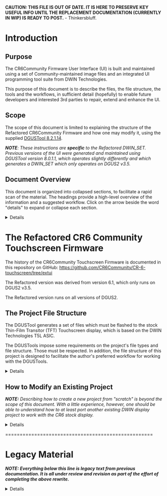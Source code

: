**CAUTION: THIS FILE IS OUT OF DATE.  IT IS HERE TO PRESERVE KEY USEFUL INFO UNTIL THE REPLACEMENT DOCUMENTATION (CURRENTLY IN WIP) IS READY TO POST.** - Thinkersbluff.

# Introduction
## Purpose
The CR6Community Firmware User Interface (UI) is built and maintained using a set of Community-maintained image files and an integrated UI programming tool suite from DWIN Technologies.

This purpose of this document is to describe the files, the file structure, the tools and the workflows, in sufficient detail (hopefully) to enable future developers and interested 3rd parties to repair, extend and enhance the UI.

## Scope
The scope of this document is limited to explaining  the structure of the Refactored CR6Community Firmware and how one may  modify it, using the supplied [DGUSTool 8.2.1.14](https://github.com/CR6Community/CR-6-touchscreen/releases/download/v2.0.8.1-cr6-community-release-6.1/DGUS_Tool_V8.2.1.14.7z).

_**NOTE**: These instructions are **specific** to the Refactored DWIN_SET.  Previous versions of the UI were generated and maintained using DGUSTool version 8.0.1.1, which operates slightly differently and which generates a DWIN_SET which only operates on DGUS2 v3.5._

## Document Overview
This document is organized into collapsed sections, to facilitate a rapid scan of the material. The headings provide a high-level overview of the information and a suggested workflow.  Click on the arrow beside the word "details" to expand or collapse each section.
<details>

This is the document's Table of Contents:

- [Introduction](#introduction)
  - [Purpose](#purpose)
  - [Scope](#scope)
  - [Document Overview](#document-overview)
- [The Refactored CR6 Community Touchscreen Firmware](#the-refactored-cr6-community-touchscreen-firmware)
  - [The Project File Structure](#the-project-file-structure)
    - [What the files are](#what-the-files-are)
      - [One T5L Configuration (CFG) file](#one-t5l-configuration-cfg-file)
      - [One ICon Library (ICL) file per Subfolder in DWIN\_SOURCE](#one-icon-library-icl-file-per-subfolder-in-dwin_source)
      - [One DWINOS\_page\_change.bin File](#one-dwinos_page_changebin-file)
      - [(Optionally) One Base-Font (.HZK) file](#optionally-one-base-font-hzk-file)
      - [(Optionally) One DGUS2 OS .bin file](#optionally-one-dgus2-os-bin-file)
    - [Where the files are](#where-the-files-are)
  - [The DGUSTool Suite](#the-dgustool-suite)
  - [How to Modify an Existing Project](#how-to-modify-an-existing-project)
    - [Open the Project in the DGUSTool](#open-the-project-in-the-dgustool)
    - [Browse the Existing Application](#browse-the-existing-application)
      - [Left Side Window](#left-side-window)
      - [Right Side Window](#right-side-window)
      - [Middle Window](#middle-window)
    - [Modify Existing Features](#modify-existing-features)
    - [Add New Features](#add-new-features)
    - [Modify the Pages](#modify-the-pages)
    - [Modify the Graphics](#modify-the-graphics)
    - [Modify the Variables](#modify-the-variables)
    - [Build the ICL Files](#build-the-icl-files)
    - [Generate Your New DWIN\_SET](#generate-your-new-dwin_set)
    - [Flash and Validate Your New DWIN\_SET](#flash-and-validate-your-new-dwin_set)
    - ["Rolling Your Own"](#rolling-your-own)
      - [Porting another DWIN\_SET application to the CR6](#porting-another-dwin_set-application-to-the-cr6)
      - [Changing the Language of the User Interface](#changing-the-language-of-the-user-interface)
- [Legacy Material](#legacy-material)
    - [Images / screen images sources](#images--screen-images-sources)
      - [Updating the touch screen firmware files](#updating-the-touch-screen-firmware-files)
    - [Flash space](#flash-space)
    - [How buttons are handled with code](#how-buttons-are-handled-with-code)
      - [Previous version of the code](#previous-version-of-the-code)
    - [Touch screen configuration](#touch-screen-configuration)
    - [Fonts](#fonts)
    - [Other documentation](#other-documentation)
  - [Credits](#credits)
</details>

# The Refactored CR6 Community Touchscreen Firmware
The history of the CR6Community Touchscreen Firmware is documented in this repository on GitHub: https://github.com/CR6Community/CR-6-touchscreen/tree/extui

The Refactored version was derived from version 6.1, which only runs on DGUS2 v3.5. 

The Refactored version runs on all versions of DGUS2.

## The Project File Structure
The DGUSTool generates a set of files which must be flashed to the stock Thin-Film Transitor (TFT) Touchscreen display, which is based on the DWIN Technologies T5L ASIC.

The DGUSTools impose some requirements on the project's file types and file structure. Those must be respected. In addition, the file structure of this project is designed to facilitate the author's preferred workflow for working with the DGUSTools. 

<details>

### What the files are
The  firmware flashed to the CR6 stock touchscreen display must be comprised of a single folder, named "DWIN_SET". 

The files within that folder each have a specific purpose, specific file-naming requirements and specific format requirements, as detailed in this section.
<details>

#### One T5L Configuration (CFG) file
**CAUTION: This file can be modified using the DGUSTools, but PLEASE NOTE: you can brick your display if you flash it with a badly formed T5L....CFG file**
<details>

- **Description:** The T5L....CFG file is configured to modify the state of the DWIN display. 
- **Source**: 
  - For running the CR6 Touchscreen Firmware, the file T5LCFG_272480.CFG is included in the DWIN_SET folder. 
- **File Naming Requirements**:
  - The first three characters of the filename must be T5L
  - The file extension must be .CFG
  - Any other characters in the filename are optional, but may be limited to alphanumeric or specific special characters (e.g: "-", "+" or "_")

</details>

#### One ICon Library (ICL) file per Subfolder in DWIN_SOURCE
<details>

- **Description**
  - 23_Screens.icl - contains the screen background graphics.
  - 32_LoadingBar.icl - contains the sequence of graphics for the firmware loading bar animation, which is used on the Loading screen and on the Print Progress screen.
  - 42_Toggles.icl - contains the images used to simulate toggle button action on the applicable menus (e.g. The FAN ON & FAN OFF buttons are each made from one of these images. One replaces the other, when the button is activated)
  - 45_Icons.icl - Similar to 42_Toggles, but simulating momentary action buttons (e.g. The Run PID button is made from one of these images.)
  - 50_Animations.icl - contains the graphics from which the "throbber" animation is generated.
- **Source**: These files must be generated by the author of the DWIN_SET firmware, using the DGUSTool.  There must be one .icl file for each of the subfolders in the DWIN_SOURCE folder:
  - 23_Screens.icl
  - 32_LoadingBar.icl
  - 42_Toggles.icl
  - 45_Icons.icl
  - 50_Animations.icl
- **File Naming Requirements**: 
  - The first two characters of the icl filename specifies the starting memory location into which the graphics will be loaded by the bootloader routine, when flashing the display. 
  - The .icl extension is required, to identify the file type to the bootloader routine.  
  - The rest of the filename is intended to help users recognize what they are dealing with. 
  - NOTE: If desired, these names can be truncated to XX.icl, where XX is the first two digits of their current name.
- **Optional**: No.  
  - All of the .icl files must be flashed at least once, for the UI to function correctly. They can, however, be flashed one at a time, or in arbitrary groupings, if desired.
  - Any modifications made to the graphics in a DWIN_SOURCE subfolder requires the creation and flashing of a new ICL file for the contents of that folder.
  </details>

#### One DWINOS_page_change.bin File

<details>

- **Description:** The purpose of this file is not known to the author of this document.
- **Source**: This file is automatically generated by the DGUSTool application "Generate" command.
- **File Naming Requirements**: Do not move or rename this file
- **Optional**: Unknown

</details>

#### (Optionally) One Base-Font (.HZK) file
TBA
#### (Optionally) One DGUS2 OS .bin file
TBA

</details>

### Where the files are
TBA

## The DGUSTool Suite

You will need [the DGUS v8.2.1.14.x software](https://github.com/CR6Community/CR-6-touchscreen/tree/extui/Tools) for editing the DWIN_SET touchscreen functionality. 
<details>

e.g.: 
- Follow the above link
- Right-click and Save Link As..., to download a copy of that tool from the CR6Community Touchscreen Firmware repository.  
- Unzip the toolsuite to a Windows PC 
- Open the folder DGUS_Tool_V8.2.1.14 and double-click DGUS_Tool_V8.2.1.14.exe, to launch the tool

You will see a screen similar to this one, when the tool has launched:

![DGUSTool Homescreen](Images/dgus2util_home.png)

</details>
</details>

## How to Modify an Existing Project
_**NOTE:** Describing how to create a new project from "scratch" is beyond the scope of this document. With a little experience, however, one should be able to understand how to at least port another existing DWIN display project to work with the CR6 stock display._
<details>

### Open the Project in the DGUSTool
<details>
If you have not already done so, clone the [CR6Community Firmware Touchscreen GitHub repository](https://github.com/CR6Community/CR-6-touchscreen) to your local drive.

Open the DGUSTool 8.2.1.14.

IF you have opened the project before, then you can just select the link under the "History" header, to open it again.

![DGUS II interface](Images/dgus2util_home0.png)

IF this is the first time you are opening the project:

- Select the "Open Project" button
![DGUS II interface](Images/dgus2util_home2.png)

- Navigate to your local copy of the CR6Community Firmware Touchscreen project files (this example assumes that you have cloned the repository to your D: drive, in a folder called "CR-6-touchscreen", as a subfolder inside,  "3D Objects/GitHubClones"):
![DGUS II interface](Images/dgus2util_home3.png)

- Navigate to the src/DWIN folder 

![DGUS II interface](Images/dgus2util_home4.png)
- Open the DWprj.hmi file

![DGUS II interface](Images/dgus2util.png)

 

If your screen matches the above example, you now have the project open in the DGUSTool.
</details>

### Browse the Existing Application
**NOTE:** A complete discussion of the DGUSTool interface is beyond the scope of this document.  The following information is "just enough" to be able to perform the basic tasks described below. A little experimentation with the various controls can help improve the overall efficiency and effectiveness of your workflows with this tool.

<details>

#### Left Side Window
The left side window of the DGUSTool Application allows you to browse through the menu screens and the controls.
![DGUS II interface](Images/dgus2util_lsw.png)

The two buttons at the bottom of the left side window allow you to toggle between the Page browser mode (Images View) and the object browser mode (Controls View):

![DGUS II interface](Images/dgus2util_lsw_modes.png)

The Controls view offers a further refinement of which object type you wish to browse, on the current page:
- Display objects
![DGUS II interface](Images/dgus2util_lsw_ObjBrowser_Display.png)
-  or Touch-Control objects
![DGUS II interface](Images/dgus2util_lsw_ObjBrowser_Touch.png)

#### Right Side Window
The right side window of the DGUSTool Application allows you to view and modify the properties of the object currently selected in the left side window Controls browser or in the middle window graphics browser.
![DGUS II interface](Images/dgus2util_rsw.png) 

The specific information and properties available in the right-hand window will vary according to the specific selected object.  An itemization of the specifics is beyond the scope of this document.  

#### Middle Window
The middle window displays the currently selected display page, including the background image and the display and control objects embedded on that page. 

![DGUS II interface](Images/dgus2util_mw.png)

The user can select objects directly, by clicking on their graphic representation in the middle window or by clicking on their name in the Controls Browser in the left side window.

![DGUS II interface](Images/dgus2util_3w.png) 

The currently selected object on the currently displayed page is highlighted in the middle window, with "handles".  The small square "handle" icons highlight the border of the object. The object can be resized by clicking and dragging the applicable handle.

One must select the Images view in the left side window, to select a different page.  Each page selected will appear on its own tab in the middle window. One can readily switch between tabs in the middle window, to switch between the currently selected windows.

![DGUS II interface](Images/dgus2util_mw_tabs.png) 

</details>

### Modify Existing Features
TBA
### Add New Features
TBA

### Modify the Pages
TBA
### Modify the Graphics
TBA
### Modify the Variables
TBA
### Build the ICL Files
TBA
### Generate Your New DWIN_SET
TBA
### Flash and Validate Your New DWIN_SET
TBA
### "Rolling Your Own"
<details>

#### Porting another DWIN_SET application to the CR6
TBA
#### Changing the Language of the User Interface
 <details>
The stock CR6 printer DWIN_SET firmware from Creality is available in either Chinese/English or 9-Language versions.

The CR6Community Touchscreen Firmware only supports English-language displays and controls.

The author of this document does not know how Creality has implemented multiple languages, but the CR6 Touchscreen design relies upon text written directly into the background bitmaps for each screen and directly into the graphical icons used for buttons and toggles.

Changing the basic design of the CR6Community Firmware to support multiple languages is far too laborious for the Community volunteers to undertake.

If you want to translate the English-only user interface into your own language, you are welcome to fork this repository and build/maintain your own version of the CR6Community Touchscreen firmware.

Your workflow might look like this:

1. Fork this repository.
2. Work on the extui branch (this is the branch for all work going forward)
3. In your fork, follow [the steps in the images section of this file](#images--screen-images-sources) to change the current bitmaps and translate them.
4. Use the DWINTools ICL Tool to generate new 23_Screens.ICL, 42_Toggles.ICL and 45_Icons.ICL files.
5. Use the DWINTools Tool to Generate the 13_Show.bin, 14_Touch.bin files
6. Overwrite the ICL and bin files in the English-language DWIN_SET folder with your translated files.
7. Flash your localized DWIN_SET to your system.

Good luck, and if you maintain your own translated firmware, please let us know!
 </details>
</details>
</details>

===================================================
# Legacy Material
_**NOTE: Everything below this line is legacy text from previous documentation. It is all under review and revision as part of the effort of completing the above rewrite.**_

<details>
### Images / screen images sources

You can find the source files where the screen bitmaps are generated from in the [`/src/DWIN/DWIN_SOURCEimages_src`](./src/DWIN/DWIN_SOURCEimages_src) folder.

To update the BMP of a screen put the **generated BMP file you made with your image editor** in the [`src\DWIN\DWIN_SOURCE`](src\DWIN\DWIN_SOURCE) folder. 

#### Updating the touch screen firmware files

It will be picked up automatically by the build process of DWIN when saving or generating the project. However, the ICL file is what actually gets flashed. This is essentially a dictionary of concatenated compressed JFIF files.

Next, re-generate the `23_Screen.icl` ICL file are follows:

![Update ICL file](Images/update-screen-icl.gif)

Things worthy of note:

- Quality is set to 100%, followed by pressing the "Set all" button to apply it to each import file.
- The `DWIN_SOURCE` is used as a source for generating the ICL.
- The ICL is saved twice: once in the `DWIN_SOURCE` folder, once in the `DWIN_SET` folder.

As you can note, you update it in both `DWIN_SET` and `DWIN_SOURCE`. The first is what goes to the touch screen, the latter is what the DWIN editor uses (apparently).

For icon ICL generation the process is the same, except that you pick the icons from a subdirectory of `DWIN_SOURCE`.

### Flash space

DWIN uses a specific set-up of the flash space as described in the manual - as shown below.

![DWIN flash space](Images/flash-space.png)

Essentially what it boils down to:

- The flash space is divided into 256KB sectors
- The number prefix on the ICL/HZK/BIN file name is the sector number where the file is flashed
- A sector can only contain a single file
- A file can span over multiple sectors, and if a file needs 1½ sectors for instance, it will allocate 2 sectors.
- There is no protection against sector overwriting: if you have files overlap sectors, DWIN will happily flash the next file over the previous file

So with the above in mind one must take care to make sure files do not overlap. When you flash everything to the touch screen you must ensure you've deleted the old (renumbered) ICL files from your SD card, otherwise weird things will happen. Background may go missing, etc.

During build a script will run to make sure no sectors have been overallocated. You can also run this script manually.

![DWIN sector allocation check script](imaages/sector-allocation-check.png)

### How buttons are handled with code

In the currently - cleaned up - source code of the touch screen handling in Marlin, the events of the touch screen are handled as described below. This may change in the future. This picture says it all:

![DWIN button-code correlation](Images/button_type.png)

For buttons:

- Virtual Pointers for buttons are defined in `extui/lib/dgus_creality/DGUSDisplayDef.h`
- In `extui/lib/dgus_creality/DGUSDisplayDef.cpp` in the `ListOfVP` the Virtual Pointer are connected to a callback handler
- Because the Creality display used the same VP all over the place, sometimes in completely different functions or values (and this is quite some work to clean up!), these "legacy" VPs are delegated to `DGUSCrealityDisplay_HandleReturnKeyEvent`
- For legacy VPs handlers are defined per page in `extui/lib/dgus_creality/PageHandlers.cpp`
    - The "Key Data" is used to distinguish between the actual key pressed and passed to these functions as `buttonValue`

For dynamic updatable values:

- Dynamic updatable values are Virtual Pointers with a value that is pushed from the display when it is changed, and pushed to the display during the Marlin `idle` loop
- The Virtual Pointers are defined in `extui/lib/dgus_creality/DGUSDisplayDef.h`
- Per dynamically updated virtual pointer there is in `extui/lib/dgus_creality/DGUSDisplayDef.cpp`:
    - A registration in `ListOfVP`, with:
        - The VP ID
        - A pointer to the memory location to read the value from in Marlin (can be `nullptr`)
        - A callback that is triggered when the VP changed in the display and is pushed to firmware
        - A callback that is triggered to format the VP for transfer to the display. This is because strings need to be sent differently than floats, or if your VP does not point to a direct value in memory.
    - A mention in the specific `VPList` for the current page as referenced in `VPMap`. This is to optimize that we don't update VPs that are not displayed anyway.
- Some values like the M117 text are transient and are pushed directly to the display, but are still present in the `ListOfVP`

#### Previous version of the code

If you like to see how the touch screen code is handled in the Creality firmware and the original Community Firmware release 3 and lower, please check the [cf3-legacy](https://github.com/CR6Community/CR-6-touchscreen/tree/cf-3-legacy) branch. This branch is no longer maintained and only exists for historical purposes.

### Touch screen configuration

The touch screen configuration file "T5LCFG_272480.CFG" has its specification described in [T5L_DGUSII Application Development Guide20200902.pdf](vendor%20docs/T5L_DGUSII%20Application%20Development%20Guide20200902.pdf) chapter 4. You can use an editor like HxD to explore and edit it (with caution!). The DWIN editor also has a way to edit this file. Many parameters can also be set at runtime.

### Fonts

Font's are currently configured like below:

![Font Settings](Images/font-settings.png)

In the same folder where you have the DWIN tool unpacked a `0_DWIN_ASC.HZK` file is placed. You need to copy that to the DWIN_SET folder, and can flash it directly.
The kerning of the current font is not ideal (especially using numbers that are small, like "1"), so perhaps we should look for a replacement.

### Other documentation

Vendor documentation is mirrored to the [vendor docs](vendor%20docs) folder.

In addition, [this is a nice resource](https://github.com/rubienr/MarlinDgusResources/tree/creality-ender-5-plus/projects).

## Credits

[The core CR-6 Community firmware dev team](https://github.com/CR6Community/Marlin#credits)

Icons from [Font Awesome](https://fontawesome.com/) and [Remix Icon](https://remixicon.com/).

Font from [Google Fonts](https://fonts.google.com/specimen/B612) and customized with [FontForge](https://fontforge.org)

</details>
